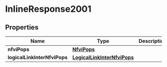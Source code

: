
# InlineResponse2001

## Properties
Name | Type | Description | Notes
------------ | ------------- | ------------- | -------------
**nfviPops** | [**NfviPops**](NfviPops.md) |  |  [optional]
**logicalLinkInterNfviPops** | [**LogicalLinkInterNfviPops**](LogicalLinkInterNfviPops.md) |  |  [optional]



